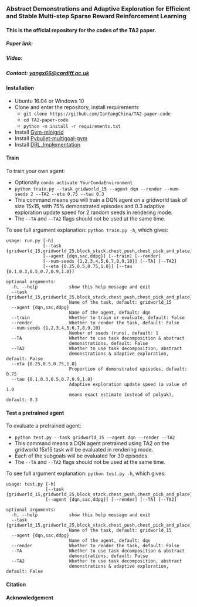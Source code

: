 ### Abstract Demonstrations and Adaptive Exploration for Efficient and Stable Multi-step Sparse Reward Reinforcement Learning

#### This is the official repository for the codes of the TA2 paper.

##### Paper link:

##### Video:

##### Contact: [yangx66@cardiff.ac.uk](yangx66@cardiff.ac.uk)

#### Installation

- Ubuntu 16.04 or Windows 10
- Clone and enter the repository, install requirements
  - `git clone https://github.com/IanYangChina/TA2-paper-code`
  - `cd TA2-paper-code`
  - `python -m install -r requirements.txt`
- Install [Gym-minigrid](https://github.com/maximecb/gym-minigrid)
- Install [Pybullet-multigoal-gym](https://github.com/IanYangChina/pybullet_multigoal_gym)
- Install [DRL_Implementation](https://github.com/IanYangChina/DRL_Implementation)

#### Train

To train your own agent:
- Optionally `conda activate YourCondaEnvironment`
- `python train.py --task gridworld_15 --agent dqn --render --num-seeds 2 --TA2 --eta 0.75 --tau 0.3`
- This command means you will train a DQN agent on a gridworld task of size 15x15, 
with 75% demonstrated episodes and 0.3 adaptive exploration update speed 
for 2 random seeds in rendering mode.
- The `--TA` and `--TA2` flags should not be used at the same time.

To see full argument explanation: `python train.py -h`, which gives:
```
usage: run.py [-h]
              [--task {gridworld_15,gridworld_25,block_stack,chest_push,chest_pick_and_place}]
              [--agent {dqn,sac,ddpg}] [--train] [--render]
              [--num-seeds {1,2,3,4,5,6,7,8,9,10}] [--TA] [--TA2]
              [--eta {0.25,0.5,0.75,1.0}] [--tau {0.1,0.3,0.5,0.7,0.9,1.0}]

optional arguments:
  -h, --help            show this help message and exit
  --task {gridworld_15,gridworld_25,block_stack,chest_push,chest_pick_and_place}
                        Name of the task, default: gridworld_15
  --agent {dqn,sac,ddpg}
                        Name of the agent, default: dqn
  --train               Whether to train or evaluate, default: False
  --render              Whether to render the task, default: False
  --num-seeds {1,2,3,4,5,6,7,8,9,10}
                        Number of seeds (runs), default: 1
  --TA                  Whether to use task decomposition & abstract
                        demonstrations, default: False
  --TA2                 Whether to use task decomposition, abstract
                        demonstrations & adaptive exploration, default: False
  --eta {0.25,0.5,0.75,1.0}
                        Proportion of demonstrated episodes, default: 0.75
  --tau {0.1,0.3,0.5,0.7,0.9,1.0}
                        Adaptive exploration update speed (a value of 1.0
                        means exact estimate instead of polyak), default: 0.3
```

#### Test a pretrained agent

To evaluate a pretrained agent:
- `python test.py --task gridworld_15 --agent dqn --render --TA2`
- This command means a DQN agent pretrained using TA2 on the gridworld 15x15 task 
will be evaluated in rendering mode.
- Each of the subgoals will be evaluated for 30 episodes.
- The `--TA` and `--TA2` flags should not be used at the same time.

To see full argument explanation: `python test.py -h`, which gives:
```
usage: test.py [-h]
               [--task {gridworld_15,gridworld_25,block_stack,chest_push,chest_pick_and_place}]
               [--agent {dqn,sac,ddpg}] [--render] [--TA] [--TA2]

optional arguments:
  -h, --help            show this help message and exit
  --task {gridworld_15,gridworld_25,block_stack,chest_push,chest_pick_and_place}
                        Name of the task, default: gridworld_15
  --agent {dqn,sac,ddpg}
                        Name of the agent, default: dqn
  --render              Whether to render the task, default: False
  --TA                  Whether to use task decomposition & abstract
                        demonstrations, default: False
  --TA2                 Whether to use task decomposition, abstract
                        demonstrations & adaptive exploration, default: False

```
#### Citation

#### Acknowledgement
